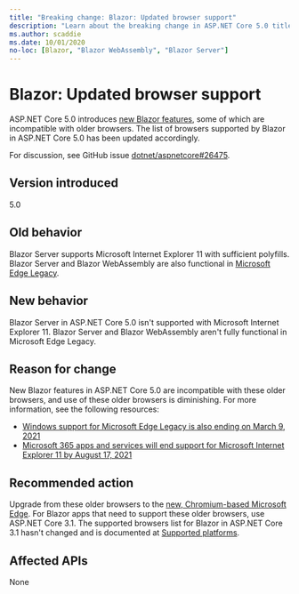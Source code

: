 ```yaml
---
title: "Breaking change: Blazor: Updated browser support"
description: "Learn about the breaking change in ASP.NET Core 5.0 titled Blazor: Updated browser support"
ms.author: scaddie
ms.date: 10/01/2020
no-loc: [Blazor, "Blazor WebAssembly", "Blazor Server"]
---
```

# Blazor: Updated browser support

ASP.NET Core 5.0 introduces [new Blazor features](https://github.com/dotnet/aspnetcore/issues/21514), some of which are incompatible with older browsers. The list of browsers supported by Blazor in ASP.NET Core 5.0 has been updated accordingly.

For discussion, see GitHub issue [dotnet/aspnetcore#26475](https://github.com/dotnet/aspnetcore/issues/26475).

## Version introduced

5.0

## Old behavior

Blazor Server supports Microsoft Internet Explorer 11 with sufficient polyfills. Blazor Server and Blazor WebAssembly are also functional in [Microsoft Edge Legacy](https://support.microsoft.com/help/4533505/what-is-microsoft-edge-legacy).

## New behavior

Blazor Server in ASP.NET Core 5.0 isn't supported with Microsoft Internet Explorer 11. Blazor Server and Blazor WebAssembly aren't fully functional in Microsoft Edge Legacy.

## Reason for change

New Blazor features in ASP.NET Core 5.0 are incompatible with these older browsers, and use of these older browsers is diminishing. For more information, see the following resources:

* [Windows support for Microsoft Edge Legacy is also ending on March 9, 2021](https://support.microsoft.com/help/4533505/what-is-microsoft-edge-legacy)
* [Microsoft 365 apps and services will end support for Microsoft Internet Explorer 11 by August 17, 2021](/lifecycle/announcements/m365-ie11-microsoft-edge-legacy)

## Recommended action

Upgrade from these older browsers to the [new, Chromium-based Microsoft Edge](https://www.microsoft.com/edge). For Blazor apps that need to support these older browsers, use ASP.NET Core 3.1. The supported browsers list for Blazor in ASP.NET Core 3.1 hasn't changed and is documented at [Supported platforms](/aspnet/core/blazor/supported-platforms?view=aspnetcore-3.1&preserve-view=false).

## Affected APIs

None

<!--

### Category

ASP.NET Core

### Affected APIs

Not detectable via API analysis

-->
